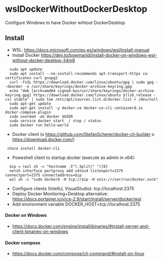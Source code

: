 # wslDockerWithoutDockerDesktop
Configure Windows to have Docker wihtout DockerDesktop

## Install
- WSL: https://docs.microsoft.com/es-es/windows/wsl/install-manual
- Install Docker https://dev.to/bowmanjd/install-docker-on-windows-wsl-without-docker-desktop-34m9
```
  sudo apt update
  sudo apt install --no-install-recommends apt-transport-https ca-certificates curl gnupg2
  curl -fsSL https://download.docker.com/linux/ubuntu/gpg | sudo gpg --dearmor -o /usr/share/keyrings/docker-archive-keyring.gpg
  echo "deb [arch=amd64 signed-by=/usr/share/keyrings/docker-archive-keyring.gpg] https://download.docker.com/linux/ubuntu $(lsb_release -cs) stable" | sudo tee /etc/apt/sources.list.d/docker.list > /dev/null
  sudo apt-get update
  sudo apt-get install -y docker-ce docker-ce-cli containerd.io docker-compose-plugin
  sudo usermod -aG docker $USER
  sudo service docker start  / stop / status
  sudo docker run hello-world
```

- Docker client (o https://github.com/StefanScherer/docker-cli-builder o https://download.docker.com/)
```
 choco install docker-cli
```

- Poweshell client to startup docker (execute as admin in x64):
```
  $ip = (wsl sh -c "hostname -I").Split(" ")[0]
  netsh interface portproxy add v4tov4 listenport=2375 connectport=2375 connectaddress=$ip
  wsl sh -c "sudo dockerd -H tcp://$ip -H unix:///var/run/docker.sock"
```

- Configure clients (IntelliJ, VisualStudio): tcp://localhost:2375
- Deploy Docker Monitoring+Desktop alternative: https://docs.portainer.io/v/ce-2.9/start/install/server/docker/wsl 
- Add environment variable DOCKER_HOST=tcp://localhost:2375

#### Docker on Windows
- https://docs.docker.com/engine/install/binaries/#install-server-and-client-binaries-on-windows

#### Docker compose
- https://docs.docker.com/compose/cli-command/#install-on-linux
